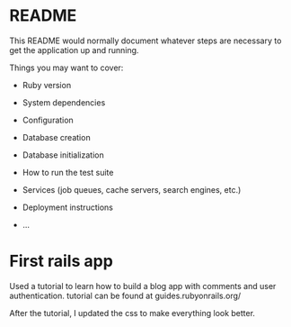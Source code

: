 # README

This README would normally document whatever steps are necessary to get the
application up and running.

Things you may want to cover:

* Ruby version

* System dependencies

* Configuration

* Database creation

* Database initialization

* How to run the test suite

* Services (job queues, cache servers, search engines, etc.)

* Deployment instructions

* ...
# First rails app

Used a tutorial to learn how to build a blog app with comments and user authentication. tutorial can be found at guides.rubyonrails.org/

After the tutorial, I updated the css to make everything look better.
